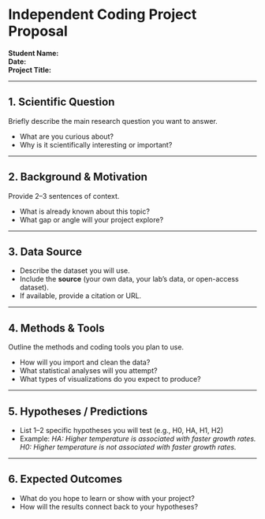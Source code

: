 # Independent Coding Project Proposal

**Student Name:**  
**Date:**  
**Project Title:**  

---

## 1. Scientific Question
Briefly describe the main research question you want to answer.  
- What are you curious about?  
- Why is it scientifically interesting or important?  

---

## 2. Background & Motivation
Provide 2–3 sentences of context.  
- What is already known about this topic?  
- What gap or angle will your project explore?  

---

## 3. Data Source
- Describe the dataset you will use.  
- Include the **source** (your own data, your lab’s data, or open-access dataset).  
- If available, provide a citation or URL.  

---

## 4. Methods & Tools
Outline the methods and coding tools you plan to use.  
- How will you import and clean the data?  
- What statistical analyses will you attempt?  
- What types of visualizations do you expect to produce?  

---

## 5. Hypotheses / Predictions
- List 1–2 specific hypotheses you will test (e.g., H0, HA, H1, H2)
- Example: *HA: Higher temperature is associated with faster growth rates. H0: Higher temperature is not associated with faster growth rates.*    

---

## 6. Expected Outcomes
- What do you hope to learn or show with your project?  
- How will the results connect back to your hypotheses?
